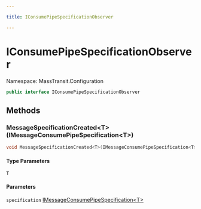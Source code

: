 ```yaml
---

title: IConsumePipeSpecificationObserver

---
```


# IConsumePipeSpecificationObserver

Namespace: MassTransit.Configuration

```csharp
public interface IConsumePipeSpecificationObserver
```

## Methods

### **MessageSpecificationCreated\<T\>(IMessageConsumePipeSpecification\<T\>)**

```csharp
void MessageSpecificationCreated<T>(IMessageConsumePipeSpecification<T> specification)
```

#### Type Parameters

`T`<br/>

#### Parameters

`specification` [IMessageConsumePipeSpecification\<T\>](../masstransit-configuration/imessageconsumepipespecification-1)<br/>
